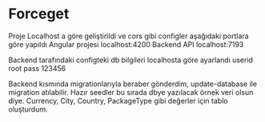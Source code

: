 # Forceget

Proje Localhost a göre geliştirildi ve cors gibi configler aşağıdaki portlara göre yapıldı
Angular projesi localhost:4200
Backend API localhost:7193

Backend tarafındaki configteki db bilgileri localhosta göre ayarlandı
userid root
pass 123456

Backend kısmında migrationlarıyla beraber gönderdim, update-database ile migration atılabilir. Hazır seedler bu sırada dbye yazılacak örnek veri olsun diye. Currency, City, Country, PackageType gibi değerler için tablo oluşturdum.
